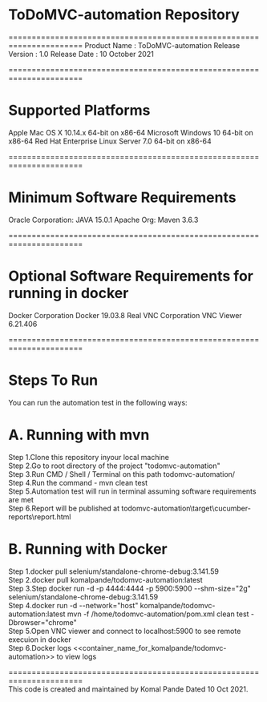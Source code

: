 # ToDoMVC-automation Repository

======================================================================
Product Name	 : ToDoMVC-automation
Release Version	 : 1.0
Release Date	 : 10 October 2021

======================================================================
# Supported Platforms

   Apple Mac OS X
      10.14.x 64-bit on x86-64
   Microsoft Windows
      10 64-bit on x86-64
   Red Hat Enterprise Linux Server
      7.0 64-bit on x86-64

======================================================================
#  Minimum Software Requirements

   Oracle Corporation:
     JAVA 15.0.1
   Apache Org:
     Maven 3.6.3

======================================================================
#  Optional Software Requirements for running in docker

   Docker Corporation
     Docker 19.03.8
   Real VNC Corporation
     VNC Viewer 6.21.406

======================================================================
# Steps To Run

You can run the automation test in the following ways:

 # A. Running with mvn
  
  Step 1.Clone this repository inyour local machine <br />
  Step 2.Go to root directory of the project "todomvc-automation" <br />
  Step 3.Run CMD / Shell / Terminal on this path todomvc-automation/ <br />
  Step 4.Run the command - mvn clean test <br />
  Step 5.Automation test will run in terminal assuming software requirements are met <br />
  Step 6.Report will be published at todomvc-automation\target\cucumber-reports\report.html <br />
  
 # B. Running with Docker

  Step 1.docker pull selenium/standalone-chrome-debug:3.141.59 <br />
  Step 2.docker pull komalpande/todomvc-automation:latest <br />
  Step 3.Step docker run -d -p 4444:4444 -p 5900:5900 --shm-size="2g" selenium/standalone-chrome-debug:3.141.59 <br />
  Step 4.docker run -d --network="host" komalpande/todomvc-automation:latest mvn -f /home/todomvc-automation/pom.xml clean test -Dbrowser="chrome" <br />
  Step 5.Open VNC viewer and connect to localhost:5900 to see remote execuion in docker <br />
  Step 6.Docker logs <<container_name_for_komalpande/todomvc-automation>> to view logs <br />


======================================================================<br />
This code is created and maintained by Komal Pande Dated 10 Oct 2021.

